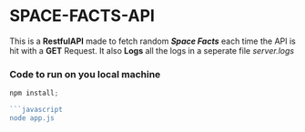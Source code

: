 # SPACE-FACTS-API

This is a **RestfulAPI** made to fetch random ***Space Facts*** each time the API is hit with a **GET** Request. 
It also **Logs** all the logs in a seperate file *server.logs*

### Code to run on you local machine

```javascript
npm install;

```javascript
node app.js